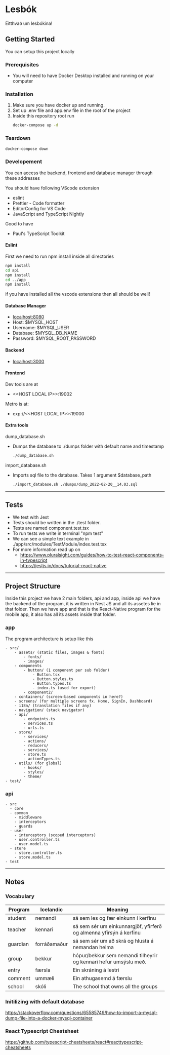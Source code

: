# Lesbók

Eitthvað um lesbókina!
<!-- GETTING STARTED -->
## Getting Started

You can setup this project locally

### Prerequisites

* You will need to have Docker Desktop installed and running on your computer


### Installation

1. Make sure you have docker up and running.
2. Set up .env file and app.env file in the root of the project
3. Inside this repository root run
   ```sh
   docker-compose up -d
   ```

### Teardown

   ```sh
   docker-compose down
   ```

### Developement

You can access the backend, frontend and database manager through these addresses

You should have following VScode extension
- eslint 
- Prettier - Code formatter
- EditorConfig for VS Code
- JavaScript and TypeScript Nightly

Good to have
- Paul's TypeScript Toolkit


#### Eslint
First we need to run npm install inside all directories 
``` sh
npm install 
cd api 
npm install
cd ../app
npm install
```

if you have installed all the vscode extensions then all should be well!

#### Database Manager
- <localhost:8080>
- Host: $MYSQL_HOST
- Username: $MYSQL_USER
- Database: $MYSQL_DB_NAME
- Password: $MYSQL_ROOT_PASSWORD

#### Backend
- <localhost:3000>

#### Frontend
Dev tools are at
- <\<HOST LOCAL IP\>>:19002

Metro is at:
- exp://<\<HOST LOCAL IP\>>:19000

#### Extra tools

dump_database.sh
- Dumps the database to ./dumps folder with default name and timestamp
   ```sh
   ./dump_database.sh
   ```

import_database.sh
- Imports sql file to the database. Takes 1 argument $database_path
   ```sh
   ./import_database.sh ./dumps/dump_2022-02-20__14.03.sql
   ```
---

## Tests
- We test with Jest
- Tests should be written in the ./test folder. 
- Tests are named component.test.tsx
- To run tests we write in terminal "npm test"
- We can see a simple text example in ./app/src/modules/TestModule/index.test.tsx
- For more information read up on 
  - https://www.pluralsight.com/guides/how-to-test-react-components-in-typescript
  - https://jestjs.io/docs/tutorial-react-native
---

## Project Structure

Inside this project we have 2 main folders, api and app, inside api we have the backend of the program, it is written in Nest JS and all its assetes lie in that folder. Then we have app and that is the React-Native program for the mobile app, it also has all its assets inside that folder. 


### app

The program architecture is setup like this

```
- src/
	- assets/ (static files, images & fonts)
		- fonts/
		- images/
	- components 
		- button/ (1 component per sub folder)
			- Button.tsx
			- Button.styles.ts
			- Button.types.ts
			- index.ts (used for export)
		- component2/
	- containers/ (screen-based components in here?)
	- screens/ (for multiple screens fx. Home, SignIn, Dashboard)
	- i18n/ (translation files if any)
	- navigation/ (stack navigator)
	- api/
		- endpoints.ts
		- services.ts
		- urls.ts
	- store/
		- services/
		- actions/
		- reducers/
		- services/
		- store.ts
		- actionTypes.ts
	- utils/ (for global)
		- hooks/
		- styles/
		- theme/ 
- test/
```

### api

```
- src
  - core
  - common
    - middleware
    - interceptors
    - guards
  - user
    - interceptors (scoped interceptors)
    - user.controller.ts
    - user.model.ts
  - store
    - store.controller.ts
    - store.model.ts
- test
```
---

## Notes

### Vocabulary




| Program  | Icelandic    | Meaning                                                            |
|----------|--------------|--------------------------------------------------------------------|
| student  | nemandi      | sá sem les og fær einkunn í kerfinu                                |
| teacher  | kennari      | sá sem sér um einkunnargjöf, yfirferð og almenna yfirsýn á kerfinu |
| guardian | forráðamaður | sá sem sér um að skrá og hlusta á nemandan heima                   |
| group    | bekkur       | hópur/bekkur sem nemandi tilheyrir og kennari hefur umsýslu með.   |
| entry    | færsla       | Ein skráning á lestri                                              |
| comment  | ummæli       | Ein athugasemd á færslu                                            |
| school   | skóli        | The school that owns all the groups                                |





### Initilizing with default database

<https://stackoverflow.com/questions/65585749/how-to-import-a-mysql-dump-file-into-a-docker-mysql-container>

### React Typescript Cheatsheet

https://github.com/typescript-cheatsheets/react#reacttypescript-cheatsheets
